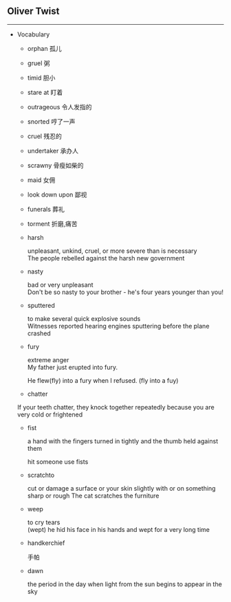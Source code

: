 ## Oliver Twist

<hr>

- Vocabulary


    - orphan 孤儿

    - gruel 粥

    -  timid 胆小

    - stare at 盯着


    -  outrageous 令人发指的

    -  snorted  哼了一声

    - cruel 残忍的

    - undertaker 承办人

    - scrawny 骨瘦如柴的

    - maid 女佣

    - look down upon 鄙视

    - funerals 葬礼
    
    - torment 折磨,痛苦

    - harsh
        
        unpleasant, unkind, cruel, or more severe than is necessary <br>
        The people rebelled against the harsh new government

    - nasty
    
        bad or very unpleasant <br>
        Don't be so nasty to your brother - he's four years younger than you!

    - sputtered 
    
        to make several quick explosive sounds <br>
        Witnesses reported hearing engines sputtering before the plane crashed

    - fury
        
        extreme anger <br>
        My father just erupted into fury. <br>

        He flew(fly) into a fury when I refused. (fly into a fuy)

    - chatter

    If your teeth chatter, they knock together repeatedly because you are very cold or frightened

    - fist
    
        a hand with the fingers turned in tightly and the thumb held against them <br>
        
        hit someone use fists

    - scratchto 
    
        cut or damage a surface or your skin slightly with or on something sharp or rough
        The cat scratches the furniture

    - weep
    
        to cry tears <br>
        (wept)
        he hid his face in his hands and wept for a very long time

    - handkerchief

        手帕

    
    - dawn
    
        the period in the day when light from the sun begins to appear in the sky

